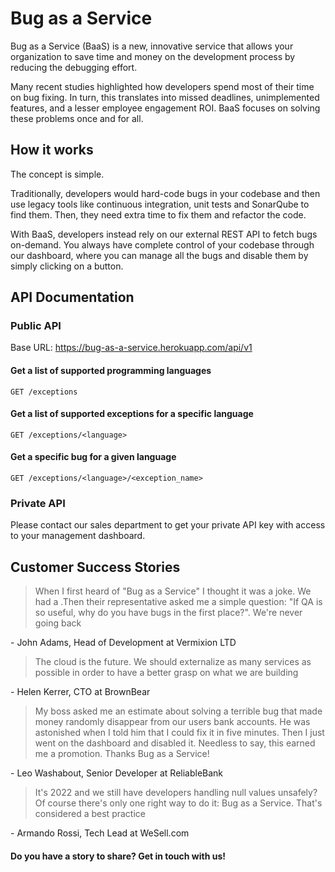 # Bug as a Service

Bug as a Service (BaaS) is a new, innovative service that allows your organization to save time and money on the development process by reducing the debugging effort. 

Many recent studies highlighted how developers spend most of their time on bug fixing. In turn, this translates into missed deadlines, unimplemented features, and a lesser employee engagement ROI. BaaS focuses on solving these problems once and for all.

## How it works

The concept is simple.

Traditionally, developers would hard-code bugs in your codebase and then use legacy tools like continuous integration, unit tests and SonarQube to find them. Then, they need extra time to fix them and refactor the code.

With BaaS, developers instead rely on our external REST API to fetch bugs on-demand. You always have complete control of your codebase through our dashboard, where you can manage all the bugs and disable them by simply clicking on a button.

## API Documentation

### Public API
Base URL: https://bug-as-a-service.herokuapp.com/api/v1

#### Get a list of supported programming languages
    GET /exceptions
    
#### Get a list of supported exceptions for a specific language
    GET /exceptions/<language>
    
#### Get a specific bug for a given language
    GET /exceptions/<language>/<exception_name>

### Private API
Please contact our sales department to get your private API key with access to your management dashboard.

## Customer Success Stories

> When I first heard of "Bug as a Service" I thought it was a joke. We had a .Then their representative asked me a simple question: "If QA is so useful, why do you have bugs in the first place?". We're never going back 

\- John Adams, Head of Development at Vermixion LTD

> The cloud is the future. We should externalize as many services as possible in order to have a better grasp on what we are building

\- Helen Kerrer, CTO at BrownBear
 
> My boss asked me an estimate about solving a terrible bug that made money randomly disappear from our users bank accounts. He was astonished when I told him that I could fix it in five minutes. Then I just went on the dashboard and disabled it. Needless to say, this earned me a promotion. Thanks Bug as a Service!

\- Leo Washabout, Senior Developer at ReliableBank

> It's 2022 and we still have developers handling null values unsafely? Of course there's only one right way to do it: Bug as a Service. That's considered a best practice
 
\- Armando Rossi, Tech Lead at WeSell.com

#### Do you have a story to share? Get in touch with us!
